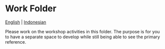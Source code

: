 # Work Folder
[English](README.md) | [Indonesian](README-id.md)

Please work on the workshop activities in this folder. The purpose is for you to have a separate space to develop while still being able to see the primary reference. 
